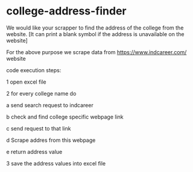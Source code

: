 # college-address-finder



We would like your scrapper to find the address of the college from the website. [It can print a blank symbol if the address is unavailable on the website]

For the above purpose we scrape data from https://www.indcareer.com/ website


code execution steps:

1 open excel file

2 for every college name 
  do
  
   a send search request to indcareer
   
   b check and find college specific webpage link
   
   c send request to that link
   
   d Scrape addres from this webpage
   
   e return address value
   
3 save the address values into excel file
